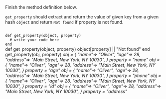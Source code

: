 Finish the method definition below.

`get_property` should extract and return the value of given key from a given hash `object` and return `Not found` if property is not found.

<codeblock language="ruby" type="exercise" testMode="multipleInput">
<code>
def get_property(object, property)
  # write your code here
end
</code>

<solution>
def get_property(object, property)
  object[property] || "Not found"
end
</solution>

<testcases>
<caller>
get_property(obj, property)
</caller>
<testcase>
<i>
obj = {
  "name"=> "Oliver",
  "age"=> 28,
  "address"=> "Main Street, New York, NY 10030",
}
property = "name"
</i>
</testcase>
<testcase>
<i>
obj = {
  "name"=> "Oliver",
  "age"=> 28,
  "address"=> "Main Street, New York, NY 10030",
}
property = "age"
</i>
</testcase>
<testcase>
<i>
obj = {
  "name"=> "Oliver",
  "age"=> 28,
  "address"=> "Main Street, New York, NY 10030",
}
property = "phone"
</i>
</testcase>
<testcase>
<i>
obj = {
  "name"=> "Oliver",
  "age"=> 28,
  "address"=> "Main Street, New York, NY 10030",
}
property = "id"
</i>
</testcase>
<testcase>
<i>
obj = {
  "name"=> "Oliver",
  "age"=> 28,
  "address"=> "Main Street, New York, NY 10030",
}
property = "address"
</i>
</testcase>
</testcases>
</codeblock>